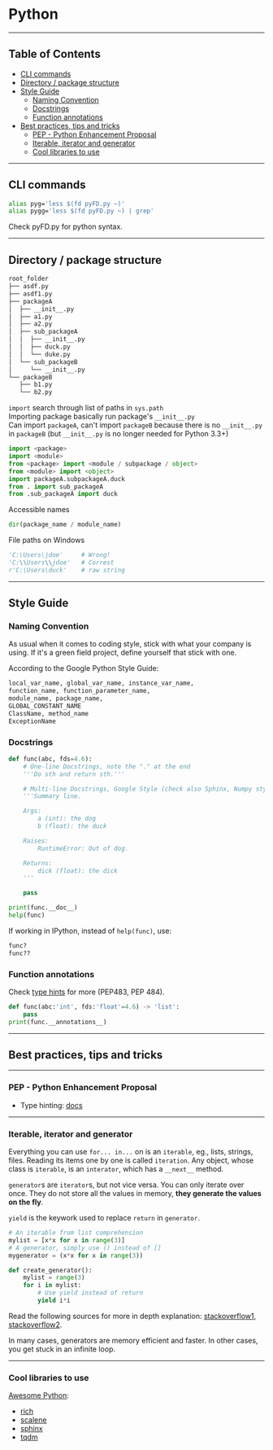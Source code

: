 <!-- omit in toc -->

# Python

---

<!-- omit in toc -->

## Table of Contents

- [CLI commands](#cli-commands)
- [Directory / package structure](#directory--package-structure)
- [Style Guide](#style-guide)
  - [Naming Convention](#naming-convention)
  - [Docstrings](#docstrings)
  - [Function annotations](#function-annotations)
- [Best practices, tips and tricks](#best-practices-tips-and-tricks)
  - [PEP - Python Enhancement Proposal](#pep---python-enhancement-proposal)
  - [Iterable, iterator and generator](#iterable-iterator-and-generator)
  - [Cool libraries to use](#cool-libraries-to-use)

---

## CLI commands

```bash
alias pyg='less $(fd pyFD.py ~)'
alias pygg='less $(fd pyFD.py ~) | grep'
```

Check pyFD.py for python syntax.

---

## Directory / package structure

```bash
root_folder
├── asdf.py
├── asdf1.py
├── packageA
│  ├── __init__.py
│  ├── a1.py
│  ├── a2.py
│  ├── sub_packageA
│  │  ├── __init__.py
│  │  ├── duck.py
│  │  └── duke.py
│  └── sub_packageB
│     └── __init__.py
└── packageB
   ├── b1.py
   └── b2.py
```

`import` search through list of paths in `sys.path`  
Importing package basically run package's `__init__.py`  
Can import `packageA`, can't import `packageB` because there is no `__init__.py` in `packageB` (but `__init__.py` is no longer needed for Python 3.3+)

```python
import <package>
import <module>
from <package> import <module / subpackage / object>
from <module> import <object>
import packageA.subpackageA.duck
from . import sub_packageA
from .sub_packageA import duck
```

Accessible names

```python
dir(package_name / module_name)
```

File paths on Windows

```python
'C:\Users\jdoe'     # Wrong!
'C:\\Users\\jdoe'   # Correst
r'C:\Users\duck'    # raw string
```

---

## Style Guide

### Naming Convention

As usual when it comes to coding style, stick with what your company is using. If it's a green field project, define yourself that stick with one.

According to the Google Python Style Guide:

```python
local_var_name, global_var_name, instance_var_name,
function_name, function_parameter_name,
module_name, package_name,
GLOBAL_CONSTANT_NAME
ClassName, method_name
ExceptionName
```

### Docstrings

```python
def func(abc, fds=4.6):
    # One-line Docstrings, note the "." at the end
    '''Do sth and return sth.'''

    # Multi-line Docstrings, Google Style (check also Sphinx, Numpy style)
    '''Summary line.

    Args:
        a (int): the dog
        b (float): the duck

    Raises:
        RuntimeError: Out of dog.

    Returns:
        dick (float): the dick
    '''

    pass

print(func.__doc__)
help(func)
```

If working in IPython, instead of `help(func)`, use:

```python
func?
func??
```

### Function annotations

Check [type hints](https://docs.python.org/3/library/typing.html) for more (PEP483, PEP 484).

```python
def func(abc:'int', fds:'float'=4.6) -> 'list':
    pass
print(func.__annotations__)
```

---

## Best practices, tips and tricks

---

### PEP - Python Enhancement Proposal

- Type hinting: [docs](https://docs.python.org/3/library/typing.html)

---

### Iterable, iterator and generator

Everything you can use `for... in...` on is an `iterable`, eg., lists, strings, files. Reading its items one by one is called `iteration`. Any object, whose class is `iterable`, is an `interator`, which has a `__next__` method.

`generator`s are `iterator`s, but not vice versa. You can only iterate over once. They do not store all the values in memory, **they generate the values on the fly**.

`yield` is the keywork used to replace `return` in `generator`.

```python
# An iterable from list comprehension
mylist = [x*x for x in range(3)]
# A generator, simply use () instead of []
mygenerator = (x*x for x in range(3))

def create_generator():
    mylist = range(3)
    for i in mylist:
        # Use yield instead of return
        yield i*i
```

Read the following sources for more in depth explanation: [stackoverflow1](https://stackoverflow.com/questions/231767/what-does-the-yield-keyword-do), [stackoverflow2](https://stackoverflow.com/questions/2776829/difference-between-pythons-generators-and-iterators).

In many cases, generators are memory efficient and faster. In other cases, you get stuck in an infinite loop.

---

### Cool libraries to use

[Awesome Python](https://github.com/vinta/awesome-python):

- [rich](https://github.com/Textualize/rich)
- [scalene](https://github.com/plasma-umass/scalene)
- [sphinx](https://github.com/sphinx-doc/sphinx/)
- [tqdm](https://github.com/tqdm/tqdm)
